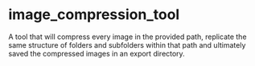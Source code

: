 # image_compression_tool
A tool that will compress every image in the provided path, replicate the same structure of folders and subfolders within that path and ultimately saved the compressed images in an export directory.
